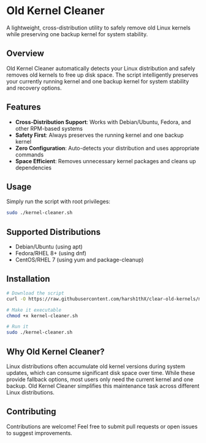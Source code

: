 # Old Kernel Cleaner

A lightweight, cross-distribution utility to safely remove old Linux kernels while preserving one backup kernel for system stability.

## Overview

Old Kernel Cleaner automatically detects your Linux distribution and safely removes old kernels to free up disk space.
The script intelligently preserves your currently running kernel and one backup kernel for system stability and recovery options.

## Features

- **Cross-Distribution Support**: Works with Debian/Ubuntu, Fedora, and other RPM-based systems
- **Safety First**: Always preserves the running kernel and one backup kernel
- **Zero Configuration**: Auto-detects your distribution and uses appropriate commands
- **Space Efficient**: Removes unnecessary kernel packages and cleans up dependencies

## Usage

Simply run the script with root privileges:

```bash
sudo ./kernel-cleaner.sh
```

## Supported Distributions

- Debian/Ubuntu (using apt)
- Fedora/RHEL 8+ (using dnf)
- CentOS/RHEL 7 (using yum and package-cleanup)

## Installation

```bash
# Download the script
curl -O https://raw.githubusercontent.com/harsh1thX/clear-old-kernels/main/kernel-cleaner.sh

# Make it executable
chmod +x kernel-cleaner.sh

# Run it
sudo ./kernel-cleaner.sh
```

## Why Old Kernel Cleaner?

Linux distributions often accumulate old kernel versions during system updates, which can consume significant disk space over time. While these provide fallback options, most users only need the current kernel and one backup. Old Kernel Cleaner simplifies this maintenance task across different Linux distributions.

## Contributing

Contributions are welcome! Feel free to submit pull requests or open issues to suggest improvements.